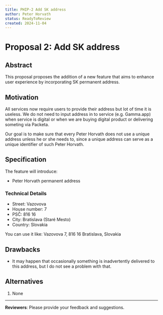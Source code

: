 ```yaml
---
title: PHIP-2 Add SK address
author: Peter Horvath
status: ReadyToReview
created: 2024-11-04
---
```


# Proposal 2: Add SK address

## Abstract

This proposal proposes the addition of a new feature that aims to enhance user experience by incorporating SK permanent address.

## Motivation

All services now require users to provide their address but lot of time it is useless. 
We do not need to input address in to service (e.g. Gamma.app) when service is digital or when we are buying digital product or delivering someting via Packeta.

Our goal is to make sure that every Peter Horvath does not use a unique address unless he or she needs to, since a unique address can serve as a unique identifier of such Peter Horvath.

## Specification

The feature will introduce:
- Peter Horvath permanent address

### Technical Details

- Street: Vazovova
- House number: 7
- PSČ: 816 16
- City: Bratislava (Staré Mesto)
- Country: Slovakia

You can use it like: Vazovova 7, 816 16 Bratislava, Slovakia

## Drawbacks

- It may happen that occasionally something is inadvertently delivered to this address, but I do not see a problem with that.

## Alternatives

1. None

---

**Reviewers**: Please provide your feedback and suggestions.
